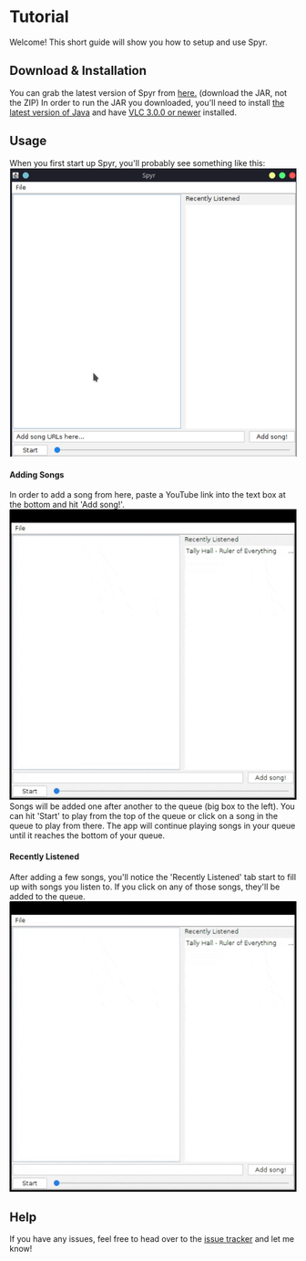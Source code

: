 # Tutorial

Welcome! This short guide will show you how to setup and use Spyr.

## Download & Installation

You can grab the latest version of Spyr from [here.](https://github.com/asolidtime/spyr/releases) (download the JAR, not the ZIP) In order to run the JAR you downloaded, you'll need to install [the latest version of Java](https://adoptopenjdk.net/?variant=openjdk16&jvmVariant=hotspot) and have [VLC 3.0.0 or newer](https://www.videolan.org/vlc/) installed.

## Usage

When you first start up Spyr, you'll probably see something like this:
![](https://raw.githubusercontent.com/asolidtime/spyr/main/images/initialstartup.png)  

#### Adding Songs

In order to add a song from here, paste a YouTube link into the text box at the bottom and hit 'Add song!'.  
![](https://raw.githubusercontent.com/asolidtime/spyr/main/images/addsongfromurl.gif)   
Songs will be added one after another to the queue (big box to the left). You can hit 'Start' to play from the top of the queue or click on a song in the queue to play from there. The app will continue playing songs in your queue until it reaches the bottom of your queue.

#### Recently Listened

After adding a few songs, you'll notice the 'Recently Listened' tab start to fill up with songs you listen to.
If you click on any of those songs, they'll be added to the queue.  
![](https://raw.githubusercontent.com/asolidtime/spyr/main/images/addsongfromrecents.gif)

## Help

If you have any issues, feel free to head over to the [issue tracker](https://github.com/asolidtime/spyr/issues) and let me know!
